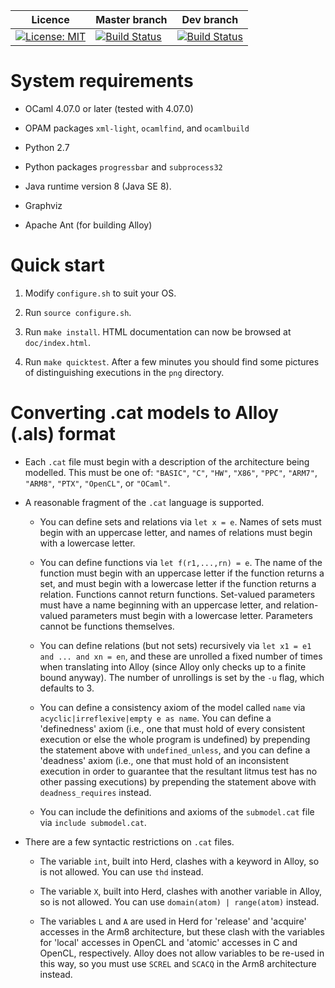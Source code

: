 
| Licence | Master branch | Dev branch |
|---------|---------------|------------|
| [![License: MIT](https://img.shields.io/badge/License-MIT-yellow.svg)](https://opensource.org/licenses/MIT) | [![Build Status](https://travis-ci.org/johnwickerson/memalloy.svg?branch=master)](https://travis-ci.org/johnwickerson/memalloy) | [![Build Status](https://travis-ci.org/johnwickerson/memalloy.svg?branch=dev)](https://travis-ci.org/johnwickerson/memalloy) |

# System requirements

- OCaml 4.07.0 or later (tested with 4.07.0)

- OPAM packages `xml-light`, `ocamlfind`, and `ocamlbuild`

- Python 2.7

- Python packages `progressbar` and `subprocess32`

- Java runtime version 8 (Java SE 8).

- Graphviz

- Apache Ant (for building Alloy)

# Quick start

1. Modify `configure.sh` to suit your OS.

2. Run `source configure.sh`.

3. Run `make install`. HTML documentation can now be browsed at
   `doc/index.html`.

4. Run `make quicktest`. After a few minutes you should find some
   pictures of distinguishing executions in the `png` directory.

# Converting .cat models to Alloy (.als) format

- Each `.cat` file must begin with a description of the architecture
  being modelled. This must be one of: `"BASIC"`, `"C"`, `"HW"`,
  `"X86"`, `"PPC"`, `"ARM7"`, `"ARM8"`, `"PTX"`, `"OpenCL"`, or `"OCaml"`.

- A reasonable fragment of the `.cat` language is supported.

	- You can define sets and relations via `let x = e`. Names of sets
      must begin with an uppercase letter, and names of relations must
      begin with a lowercase letter.

	- You can define functions via `let f(r1,...,rn) = e`. The name of
      the function must begin with an uppercase letter if the function
      returns a set, and must begin with a lowercase letter if the
      function returns a relation. Functions cannot return functions.
      Set-valued parameters must have a name beginning with an
      uppercase letter, and relation-valued parameters must begin with
      a lowercase letter. Parameters cannot be functions themselves.
	  
    - You can define relations (but not sets) recursively via `let x1
	  = e1 and ... and xn = en`, and these are unrolled a fixed number
	  of times when translating into Alloy (since Alloy only checks up
	  to a finite bound anyway). The number of unrollings is set by
	  the `-u` flag, which defaults to 3.
	  
    - You can define a consistency axiom of the model called `name`
      via `acyclic|irreflexive|empty e as name`. You can define a
      'definedness' axiom (i.e., one that must hold of every
      consistent execution or else the whole program is undefined) by
      prepending the statement above with `undefined_unless`, and you
      can define a 'deadness' axiom (i.e., one that must hold of an
      inconsistent execution in order to guarantee that the resultant
      litmus test has no other passing executions) by prepending the
      statement above with `deadness_requires` instead.

    - You can include the definitions and axioms of the `submodel.cat`
      file via `include submodel.cat`. 

- There are a few syntactic restrictions on `.cat` files.

    - The variable `int`, built into Herd, clashes with a keyword in
      Alloy, so is not allowed. You can use `thd` instead.

    - The variable `X`, built into Herd, clashes with another variable
      in Alloy, so is not allowed. You can use `domain(atom) |
      range(atom)` instead.

    - The variables `L` and `A` are used in Herd for 'release' and
      'acquire' accesses in the Arm8 architecture, but these clash
      with the variables for 'local' accesses in OpenCL and 'atomic'
      accesses in C and OpenCL, respectively. Alloy does not allow
      variables to be re-used in this way, so you must use `SCREL` and
      `SCACQ` in the Arm8 architecture instead.
